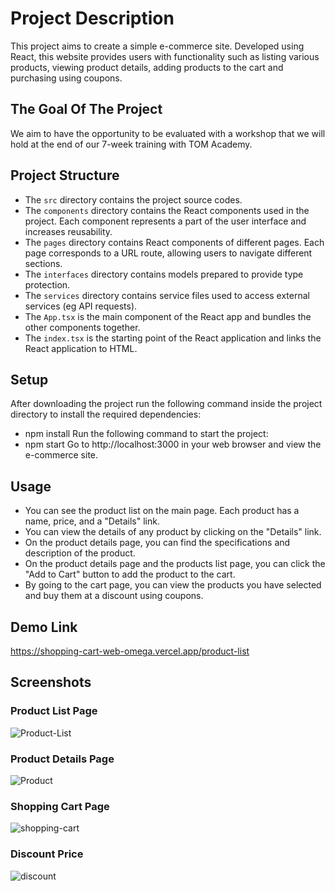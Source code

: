# Project Description

This project aims to create a simple e-commerce site. Developed using React, this website provides users with functionality such as listing various products, viewing product details, adding products to the cart and purchasing using coupons.

## The Goal Of The Project

We aim to have the opportunity to be evaluated with a workshop that we will hold at the end of our 7-week training with TOM Academy.

## Project Structure

- The `src` directory contains the project source codes.
- The `components` directory contains the React components used in the project. Each component represents a part of the user interface and increases reusability.
- The `pages` directory contains React components of different pages. Each page corresponds to a URL route, allowing users to navigate different sections.
- The `interfaces` directory contains models prepared to provide type protection.
- The `services` directory contains service files used to access external services (eg API requests).
- The `App.tsx` is the main component of the React app and bundles the other components together.
- The `index.tsx` is the starting point of the React application and links the React application to HTML.

## Setup

After downloading the project run the following command inside the project directory to install the required dependencies:
- npm install
Run the following command to start the project:
- npm start
Go to http://localhost:3000 in your web browser and view the e-commerce site.

## Usage

- You can see the product list on the main page. Each product has a name, price, and a "Details" link.
- You can view the details of any product by clicking on the "Details" link.
- On the product details page, you can find the specifications and description of the product.
- On the product details page and the products list page, you can click the "Add to Cart" button to add the product to the cart.
- By going to the cart page, you can view the products you have selected and buy them at a discount using coupons.

## Demo Link

https://shopping-cart-web-omega.vercel.app/product-list

## Screenshots

### Product List Page
![Product-List](https://github.com/furkan-can/shopping-cart-web/assets/79963893/85c3dcde-a69c-4e7d-b738-a2d9248abf74)

### Product Details Page
![Product](https://github.com/furkan-can/shopping-cart-web/assets/79963893/ee218dfc-be97-42e4-8e9b-6f2f0bafe41a)

### Shopping Cart Page
![shopping-cart](https://github.com/furkan-can/shopping-cart-web/assets/79963893/07b85c53-0374-4af2-ad3a-85367aeb1f01)

### Discount Price
![discount](https://github.com/furkan-can/shopping-cart-web/assets/79963893/af370263-c442-4ba9-a792-55e4ea0f97e1)



